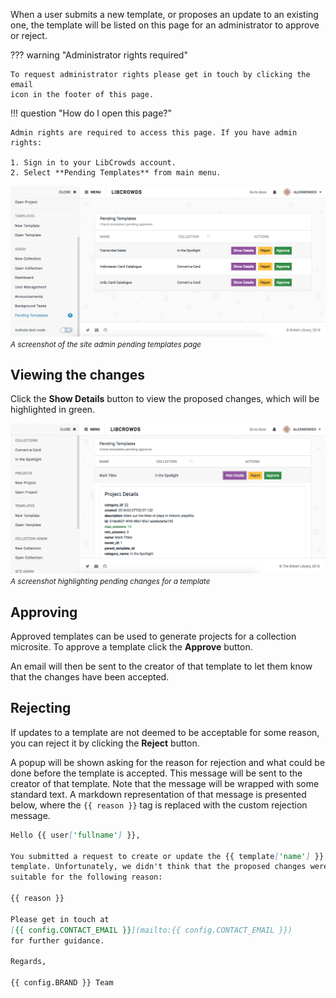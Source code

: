 When a user submits a new template, or proposes an update to an existing one,
the template will be listed on this page for an administrator to approve or
reject.

??? warning "Administrator rights required"

    To request administrator rights please get in touch by clicking the email
    icon in the footer of this page.

!!! question "How do I open this page?"

    Admin rights are required to access this page. If you have admin rights:

    1. Sign in to your LibCrowds account.
    2. Select **Pending Templates** from main menu.

![A screenshot of the site admin pending templates page](/assets/img/site/pending-templates.png?raw=true)
<br><small>*A screenshot of the site admin pending templates page*</small>

## Viewing the changes

Click the **Show Details** button to view the proposed changes, which will be
highlighted in green.

![A screenshot highlighting pending changes for a template](/assets/img/site/pending-template-details.png?raw=true)
<br><small>*A screenshot highlighting pending changes for a template*</small>

## Approving

Approved templates can be used to generate projects for a collection
microsite. To approve a template click the **Approve** button.

An email will then be sent to the creator of that template to let them know
that the changes have been accepted.

## Rejecting

If updates to a template are not deemed to be acceptable for some reason, you
can reject it by clicking the **Reject** button.

A popup will be shown asking for the reason for rejection and what could be
done before the template is accepted. This message will be sent to the
creator of that template. Note that the message will be wrapped with some
standard text. A markdown representation of that message is presented below,
where the `{{ reason }}` tag is replaced with the custom rejection message.

```markdown
Hello {{ user['fullname'] }},

You submitted a request to create or update the {{ template['name'] }}
template. Unfortunately, we didn't think that the proposed changes were
suitable for the following reason:

{{ reason }}

Please get in touch at
[{{ config.CONTACT_EMAIL }}](mailto:{{ config.CONTACT_EMAIL }})
for further guidance.

Regards,

{{ config.BRAND }} Team
```
